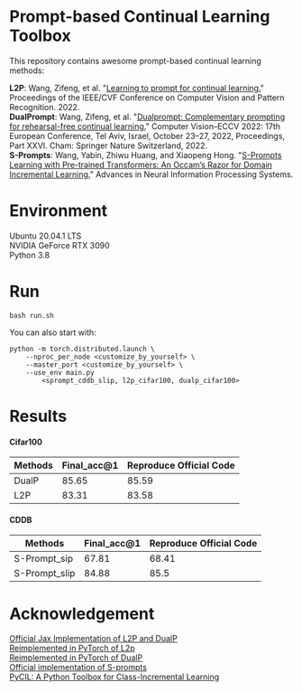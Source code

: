 # Prompt-based Continual Learning Toolbox
This repository contains awesome prompt-based continual learning methods:

**L2P**: Wang, Zifeng, et al. "[Learning to prompt for continual learning.](https://arxiv.org/pdf/2112.08654.pdf)" Proceedings of the IEEE/CVF Conference on Computer Vision and Pattern Recognition. 2022.  
**DualPrompt**: Wang, Zifeng, et al. "[Dualprompt: Complementary prompting for rehearsal-free continual learning.](https://arxiv.org/pdf/2204.04799.pdf)" Computer Vision–ECCV 2022: 17th European Conference, Tel Aviv, Israel, October 23–27, 2022, Proceedings, Part XXVI. Cham: Springer Nature Switzerland, 2022.  
**S-Prompts**: Wang, Yabin, Zhiwu Huang, and Xiaopeng Hong. "[S-Prompts Learning with Pre-trained Transformers: An Occam’s Razor for Domain Incremental Learning.](https://openreview.net/pdf?id=ZVe_WeMold)" Advances in Neural Information Processing Systems.

# Environment
Ubuntu 20.04.1 LTS  
NVIDIA GeForce RTX 3090  
Python 3.8

# Run
```
bash run.sh
```
You can also start with:
```
python -m torch.distributed.launch \
    --nproc_per_node <customize_by_yourself> \
    --master_port <customize_by_yourself> \
    --use_env main.py 
        <sprompt_cddb_slip, l2p_cifar100, dualp_cifar100>
```
# Results
#### Cifar100
| Methods | Final_acc@1 | Reproduce Official Code |
| ------- | ----------- | ----------------------- |
| DualP   | 85.65       | 85.59                   |
| L2P     | 83.31       | 83.58                   |

#### CDDB
| Methods       | Final_acc@1 | Reproduce Official Code |
| -----         | ----------- | ----------------------- |
| S-Prompt_sip  | 67.81       | 68.41                   |
| S-Prompt_slip | 84.88       | 85.5                    |

# Acknowledgement
[Official Jax Implementation of L2P and DualP](https://github.com/google-research/l2p)  
[Reimplemented in PyTorch of L2p](https://github.com/JH-LEE-KR/l2p-pytorch)  
[Reimplemented in PyTorch of DualP](https://github.com/JH-LEE-KR/dualprompt-pytorch)  
[Official implementation of S-prompts](https://github.com/Vision-Intelligence-and-Robots-Group/S-Prompts)  
[PyCIL: A Python Toolbox for Class-Incremental Learning](https://github.com/G-U-N/PyCIL)  

